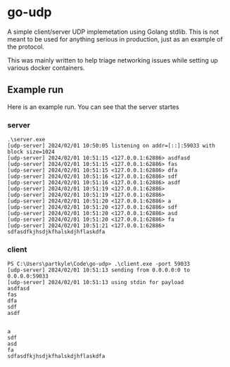 go-udp
======

A simple client/server UDP implemetation using Golang stdlib. This is not meant to be used for anything serious in production, just as an example of the protocol.

This was mainly written to help triage networking issues while setting up various docker containers.

## Example run

Here is an example run. You can see that the server startes

### server  

```
.\server.exe
[udp-server] 2024/02/01 10:50:05 listening on addr=[::]:59033 with block size=1024
[udp-server] 2024/02/01 10:51:15 <127.0.0.1:62886> asdfasd
[udp-server] 2024/02/01 10:51:15 <127.0.0.1:62886> fas
[udp-server] 2024/02/01 10:51:15 <127.0.0.1:62886> dfa
[udp-server] 2024/02/01 10:51:16 <127.0.0.1:62886> sdf
[udp-server] 2024/02/01 10:51:16 <127.0.0.1:62886> asdf
[udp-server] 2024/02/01 10:51:19 <127.0.0.1:62886>
[udp-server] 2024/02/01 10:51:19 <127.0.0.1:62886>
[udp-server] 2024/02/01 10:51:20 <127.0.0.1:62886> a
[udp-server] 2024/02/01 10:51:20 <127.0.0.1:62886> sdf
[udp-server] 2024/02/01 10:51:20 <127.0.0.1:62886> asd
[udp-server] 2024/02/01 10:51:20 <127.0.0.1:62886> fa
[udp-server] 2024/02/01 10:51:21 <127.0.0.1:62886> sdfasdfkjhsdjkfhalskdjhflaskdfa
```

### client

```
PS C:\Users\partkyle\Code\go-udp> .\client.exe -port 59033
[udp-server] 2024/02/01 10:51:13 sending from 0.0.0.0:0 to 0.0.0.0:59033
[udp-server] 2024/02/01 10:51:13 using stdin for payload
asdfasd
fas
dfa
sdf
asdf


a
sdf
asd
fa
sdfasdfkjhsdjkfhalskdjhflaskdfa
```
